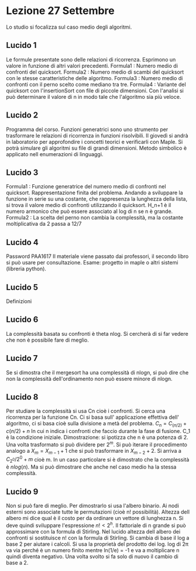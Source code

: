 # Lezione 27 Settembre

Lo studio si focalizza sul caso medio degli algoritmi.
## Lucido 1
Le formule presentate sono delle relazioni di ricorrenza. Esprimono un valore in funzione di altri valori precedenti.
Formula1  : Numero medio di confronti del quicksort.
Formula2  : Numero medio di scambi del quicksort con le stesse caratteristiche delle algoritmo.
Formula3  : Numero medio di confronti con il perno scelto come mediano tra tre.
Formula4  : Variante del quicksort con l'insertionSort con file di piccole dimensioni. Con l'analisi si può determinare il
            valore di n in modo tale che l'algoritmo sia più veloce.
## Lucido 2
Programma del corso.
Funzioni generatrici sono uno strumento per trasformare le relazioni di ricorrenza in funzioni risolvibili.
Il giovedì si andrà in laboratorio per approfondire i concetti teorici e verificarli con Maple. Si potrà simulare
gli algoritmi su file di grandi dimensioni.
Metodo simbolico è applicato nell enumerazioni di linguaggi.

## Lucido 3
Formula1  : Funzione generatrice del numero medio di confronti nel quicksort. Rappresentazione finita del problema.
            Andando a sviluppare la funzione in serie su una costante, che rappresenza la lunghezza della lista, si trova
            il valore medio di confronti utilizzando il quicksort.
            H_n+1 è il numero armonico che può essere associato al log di n se n è grande.
Formula2  : La scelta del perno non cambia la complessità, ma la costante moltiplicativa da 2 passa a 12/7

## Lucido 4
Password PAA1617
Il materiale viene passato dai professori, il secondo libro si può usare per consultazione.
Esame: progetto in maple o altri sistemi (libreria python).

## Lucido 5
Definizioni

## Lucido 6
La complessità basata su confronti è theta nlog. Si cercherà di si far vedere che non è possibile fare di meglio.

## Lucido 7
Se si dimostra che il mergesort ha una complessità di nlogn, si può dire che non la complessità dell'ordinamento non
può essere minore di nlogn.

## Lucido 8
Per studiare la complessità si usa Cn cioè i confronti. Si cerca una ricorrenza per la funzione Cn. Ci si basa sull'
applicazione effettiva dell' algoritmo, ci si basa cioè sulla divisione a metà del problema.
$C_n = C_(n/2) +c(n/2) + n$
In cui n indica i confronti che faccio durante la fase di fusione.
C_1 è la condizione iniziale.
Dimostrazione: si ipotizza che n è una potenza di 2. Una volta trasformato si può dividere per $2^m$.
Si può iterare il procedimento analogo a $X_m = X_{m-1} +1$ che si può trasformare in $X_{m-2} +2$.
Si arriva a $C_{2^0} / 2^0 + m$ cioè m.
In un caso particolare si è dimostrato che la complessità è $nlog(n)$. Ma si può dimostrare che anche nel caso medio ha la
stessa complessità.

## Lucido 9
Non si può fare di meglio. Per dimostrarlo si usa l'albero binario. Ai nodi esterni sono associate tutte le permutazioni
(cioè n! possibilità). Altezza dell albero mi dice qual è il costo per da ordinare un vettore di lunghezza n.
Si deve quindi sviluppare l'espressione $n! < 2^h$.
Il fattoriale di n grande si può approssimare con la formula di Stirling.
Nel lucido altezza dell albero dei confronti si sostituisce n! con la formula di Stirling. Si cambia di base il log a base 2
per aiutare i calcoli. Si usa la proprietà del prodotto dei log. log di 2π va via perché è un numero finito mentre ln(1/e) = -1
e va a moltiplicare n quindi diventa negativo. Una volta svolto si fa solo di nuovo il cambio di base a 2.
